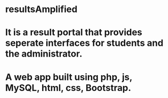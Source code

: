 # resultsAmplified
# It is a result portal that provides seperate interfaces for students and the administrator.
# A web app built using php, js, MySQL, html, css, Bootstrap.


